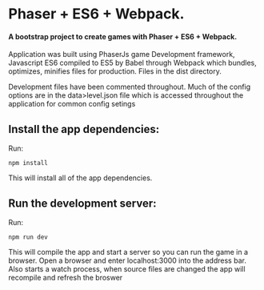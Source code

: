 # Phaser + ES6 + Webpack.
#### A bootstrap project to create games with Phaser + ES6 + Webpack.


Application was built using PhaserJs game Development framework, Javascript ES6 compiled to ES5 by Babel through Webpack which bundles, optimizes, minifies files for production. Files in the dist directory.

Development files have been commented throughout.
Much of the config options are in the data>level.json file which is accessed throughout the application for common config setings

## Install the app dependencies:

Run:

```npm install```

This will install all of the app dependencies.

## Run the development server:

Run:

```npm run dev```

This will compile the app and start a server so you can run the game in a browser.
Open a browser and enter localhost:3000 into the address bar.
Also starts a watch process, when source files are changed the app will recompile and refresh the broswer


